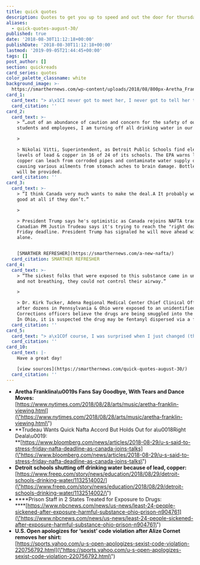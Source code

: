 ```yaml
---
title: quick quotes
description: Quotes to get you up to speed and out the door for thursday.
aliases:
  - quick-quotes-august-30/
published: true
date: '2018-08-30T11:12:18+00:00'
publishDate: '2018-08-30T11:12:18+00:00'
lastmod: '2019-09-05T21:44:45+00:00'
tags: []
post_author: []
section: quickreads
card_series: quotes
color_palette_classname: white
background_image: >-
  https://smarthernews.com/wp-content/uploads/2018/08/800px-Aretha_Franklin_on_January_20_2009.jpg
card_1:
  card_text: "> a\x1CI never got to meet her, I never got to tell her that I love her. But Ia\x19ll be damned if I aina\x19t gonna say goodbye to her. She saved my life.a\x1D\n> \n> Rhonda Jefferson paying her respects to Aretha Franklin. Ms. Jefferson said Franklin's music inspired her to leave an abusive relationship. Franklin's funeral is Friday at 10am ET in Detroit. Stevie Wonder, Ariana Grande & Faith Hill will perform."
  card_citation: ''
card_2:
  card_text: >-
    > “…out of an abundance of caution and concern for the safety of our
    students and employees, I am turning off all drinking water in our schools…”

    > 

    > Nikolai Vitti, Superintendent, as Detroit Public Schools find elevated
    levels of lead & copper in 16 of 24 of its schools. The EPA warns lead &
    copper can leach from corroded pipes and contaminate water supply over time
    causing various ailments from stomach aches to brain damage. Bottled water
    will be provided.
  card_citation: ''
card_3:
  card_text: >-
    > “I think Canada very much wants to make the deal.A It probably won’t be
    good at all if they don’t.”

    > 

    > President Trump says he's optimistic as Canada rejoins NAFTA trade talks.
    Canadian PM Justin Trudeau says it's trying to reach the "right deal" by the
    Friday deadline. President Trump has signaled he will move ahead with Mexico
    alone.


    [SMARTHER REFRESHER](https://smarthernews.com/a-new-nafta/)
  card_citation: SMARTHER REFRESHER
card_4:
  card_text: >-
    > “The sickest folks that were exposed to this substance came in unconscious
    and not breathing, they could not control their airway.”

    > 

    > Dr. Kirk Tucker, Adena Regional Medical Center Chief Clinical Officer,
    after dozens in Pennsylvania & Ohio were exposed to an unidentified drug.
    Corrections officers believe the drugs are being smuggled into the prisons.
    In Ohio, it is suspected the drug may be fentanyl dispersed via a fan.
  card_citation: ''
card_5:
  card_text: "> a\x1COf course, I was surprised when I just changed (the) T-shirt really quick, and he gave me the code violation. I didna\x19t expect it, and I told him it was pretty weird.a\x1D\n> \n> French tennis player Alize Cornet who received a warning for changing her shirt on the tennis court of the U.S. Open; it was on backwards. The US Open said it \"regrets\" the code violation and has since clarified its rules."
  card_citation: ''
card_10:
  card_text: |-
    Have a great day!

    [view sources](https://smarthernews.com/quick-quotes-august-30/)
  card_citation: ''
---
```

*   **Aretha Franklina\\u0019s Fans Say Goodbye, With Tears and Dance Moves:**  
    [https://www.nytimes.com/2018/08/28/arts/music/aretha-franklin-viewing.html](\"https://www.nytimes.com/2018/08/28/arts/music/aretha-franklin-viewing.html\")
*   **Trudeau Wants Quick Nafta Accord But Holds Out for a\\u0018Right Deala\\u0019:  
    **[https://www.bloomberg.com/news/articles/2018-08-29/u-s-said-to-stress-friday-nafta-deadline-as-canada-joins-talks](\"https://www.bloomberg.com/news/articles/2018-08-29/u-s-said-to-stress-friday-nafta-deadline-as-canada-joins-talks\")
*   **Detroit schools shutting off drinking water because of lead, copper:**  
    [https://www.freep.com/story/news/education/2018/08/29/detroit-schools-drinking-water/1132514002/](\"https://www.freep.com/story/news/education/2018/08/29/detroit-schools-drinking-water/1132514002/\")
*   ****Prison Staff in 2 States Treated for Exposure to Drugs:  
    ****[https://www.nbcnews.com/news/us-news/least-24-people-sickened-after-exposure-harmful-substance-ohio-prison-n904761](\"https://www.nbcnews.com/news/us-news/least-24-people-sickened-after-exposure-harmful-substance-ohio-prison-n904761\")
*   **U.S. Open apologizes for ‘sexist’ code violation after Alize Cornet removes her shirt:**  
    [https://sports.yahoo.com/u-s-open-apologizes-sexist-code-violation-220756792.html](\"https://sports.yahoo.com/u-s-open-apologizes-sexist-code-violation-220756792.html\")